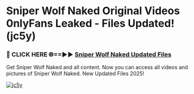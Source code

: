 # Sniper Wolf Naked Original Videos 0nlyFans Leaked - Files Updated! (jc5y)

<h3>🔴 CLICK HERE 🌐==►► <a href="https://tinyurl.com/up5wt9bj" rel="nofollow">Sniper Wolf Naked Updated Files</a></h3>

Get Sniper Wolf Naked and all content. Now you can access all videos and pictures of Sniper Wolf Naked. New Updated Files 2025!

[![jc5y](https://i.imgur.com/ABiUzMV.gif)](https://tinyurl.com/up5wt9bj)
